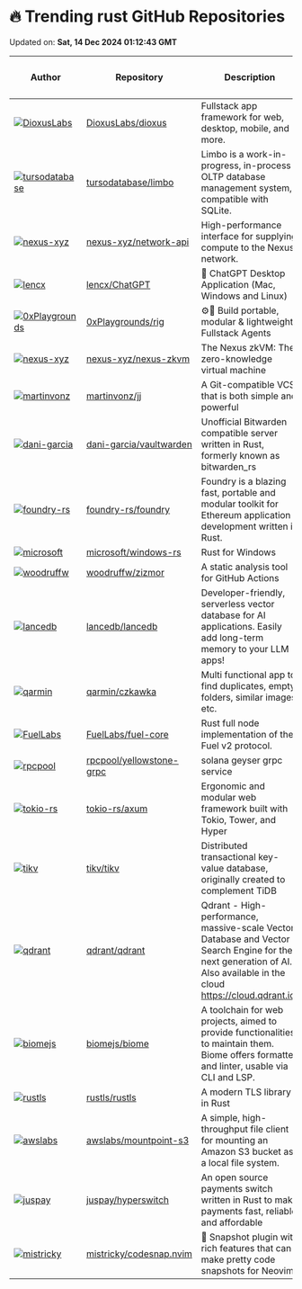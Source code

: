 # 🔥 Trending rust GitHub Repositories

Updated on: **Sat, 14 Dec 2024 01:12:43 GMT**

| Author | Repository | Description | Language | ⭐ Total Stars | 🌟 Stars Today |
|--------|------------|-------------|----------|----------------|----------------|
| [![DioxusLabs](https://avatars.githubusercontent.com/u/10237910?s=40&v=4)](https://github.com/DioxusLabs) | [DioxusLabs/dioxus](https://github.com/DioxusLabs/dioxus) | Fullstack app framework for web, desktop, mobile, and more. | Rust | 22731 | 151 |
| [![tursodatabase](https://avatars.githubusercontent.com/u/81939?s=40&v=4)](https://github.com/tursodatabase) | [tursodatabase/limbo](https://github.com/tursodatabase/limbo) | Limbo is a work-in-progress, in-process OLTP database management system, compatible with SQLite. | Rust | 4766 | 1,236 |
| [![nexus-xyz](https://avatars.githubusercontent.com/u/394889?s=40&v=4)](https://github.com/nexus-xyz) | [nexus-xyz/network-api](https://github.com/nexus-xyz/network-api) | High-performance interface for supplying compute to the Nexus network. | Rust | 220 | 14 |
| [![lencx](https://avatars.githubusercontent.com/u/16164244?s=40&v=4)](https://github.com/lencx) | [lencx/ChatGPT](https://github.com/lencx/ChatGPT) | 🔮 ChatGPT Desktop Application (Mac, Windows and Linux) | Rust | 53217 | 22 |
| [![0xPlaygrounds](https://avatars.githubusercontent.com/u/3653954?s=40&v=4)](https://github.com/0xPlaygrounds) | [0xPlaygrounds/rig](https://github.com/0xPlaygrounds/rig) | ⚙️🦀 Build portable, modular & lightweight Fullstack Agents | Rust | 835 | 190 |
| [![nexus-xyz](https://avatars.githubusercontent.com/u/864855?s=40&v=4)](https://github.com/nexus-xyz) | [nexus-xyz/nexus-zkvm](https://github.com/nexus-xyz/nexus-zkvm) | The Nexus zkVM: The zero-knowledge virtual machine | Rust | 1978 | 146 |
| [![martinvonz](https://private-avatars.githubusercontent.com/u/891642?jwt=eyJhbGciOiJIUzI1NiIsInR5cCI6IkpXVCJ9.eyJpc3MiOiJnaXRodWIuY29tIiwiYXVkIjoicmF3LmdpdGh1YnVzZXJjb250ZW50LmNvbSIsImtleSI6ImtleTEiLCJleHAiOjE3MzQxMTgzODAsIm5iZiI6MTczNDExNzE4MCwicGF0aCI6Ii91Lzg5MTY0MiJ9.WFbA7rEkAOzeAbgUiJh-uSEwEqYTtF86qKWH4hPf7no&s=40&v=4)](https://github.com/martinvonz) | [martinvonz/jj](https://github.com/martinvonz/jj) | A Git-compatible VCS that is both simple and powerful | Rust | 9698 | 39 |
| [![dani-garcia](https://avatars.githubusercontent.com/u/725423?s=40&v=4)](https://github.com/dani-garcia) | [dani-garcia/vaultwarden](https://github.com/dani-garcia/vaultwarden) | Unofficial Bitwarden compatible server written in Rust, formerly known as bitwarden_rs | Rust | 39857 | 39 |
| [![foundry-rs](https://avatars.githubusercontent.com/u/19890894?s=40&v=4)](https://github.com/foundry-rs) | [foundry-rs/foundry](https://github.com/foundry-rs/foundry) | Foundry is a blazing fast, portable and modular toolkit for Ethereum application development written in Rust. | Rust | 8397 | 2 |
| [![microsoft](https://avatars.githubusercontent.com/u/9845234?s=40&v=4)](https://github.com/microsoft) | [microsoft/windows-rs](https://github.com/microsoft/windows-rs) | Rust for Windows | Rust | 10539 | 9 |
| [![woodruffw](https://avatars.githubusercontent.com/u/3059210?s=40&v=4)](https://github.com/woodruffw) | [woodruffw/zizmor](https://github.com/woodruffw/zizmor) | A static analysis tool for GitHub Actions | Rust | 1112 | 276 |
| [![lancedb](https://avatars.githubusercontent.com/u/759245?s=40&v=4)](https://github.com/lancedb) | [lancedb/lancedb](https://github.com/lancedb/lancedb) | Developer-friendly, serverless vector database for AI applications. Easily add long-term memory to your LLM apps! | Rust | 4953 | 9 |
| [![qarmin](https://avatars.githubusercontent.com/u/41945903?s=40&v=4)](https://github.com/qarmin) | [qarmin/czkawka](https://github.com/qarmin/czkawka) | Multi functional app to find duplicates, empty folders, similar images etc. | Rust | 20680 | 38 |
| [![FuelLabs](https://avatars.githubusercontent.com/u/18346821?s=40&v=4)](https://github.com/FuelLabs) | [FuelLabs/fuel-core](https://github.com/FuelLabs/fuel-core) | Rust full node implementation of the Fuel v2 protocol. | Rust | 57965 | 4 |
| [![rpcpool](https://avatars.githubusercontent.com/u/2633065?s=40&v=4)](https://github.com/rpcpool) | [rpcpool/yellowstone-grpc](https://github.com/rpcpool/yellowstone-grpc) | solana geyser grpc service | Rust | 343 | 4 |
| [![tokio-rs](https://avatars.githubusercontent.com/u/718941?s=40&v=4)](https://github.com/tokio-rs) | [tokio-rs/axum](https://github.com/tokio-rs/axum) | Ergonomic and modular web framework built with Tokio, Tower, and Hyper | Rust | 19570 | 13 |
| [![tikv](https://avatars.githubusercontent.com/u/1701473?s=40&v=4)](https://github.com/tikv) | [tikv/tikv](https://github.com/tikv/tikv) | Distributed transactional key-value database, originally created to complement TiDB | Rust | 15387 | 5 |
| [![qdrant](https://avatars.githubusercontent.com/u/1935623?s=40&v=4)](https://github.com/qdrant) | [qdrant/qdrant](https://github.com/qdrant/qdrant) | Qdrant - High-performance, massive-scale Vector Database and Vector Search Engine for the next generation of AI. Also available in the cloud https://cloud.qdrant.io/ | Rust | 20974 | 15 |
| [![biomejs](https://avatars.githubusercontent.com/u/602478?s=40&v=4)](https://github.com/biomejs) | [biomejs/biome](https://github.com/biomejs/biome) | A toolchain for web projects, aimed to provide functionalities to maintain them. Biome offers formatter and linter, usable via CLI and LSP. | Rust | 15803 | 20 |
| [![rustls](https://avatars.githubusercontent.com/u/579363?s=40&v=4)](https://github.com/rustls) | [rustls/rustls](https://github.com/rustls/rustls) | A modern TLS library in Rust | Rust | 6306 | 6 |
| [![awslabs](https://avatars.githubusercontent.com/u/807483?s=40&v=4)](https://github.com/awslabs) | [awslabs/mountpoint-s3](https://github.com/awslabs/mountpoint-s3) | A simple, high-throughput file client for mounting an Amazon S3 bucket as a local file system. | Rust | 4704 | 3 |
| [![juspay](https://avatars.githubusercontent.com/in/411175?s=40&v=4)](https://github.com/juspay) | [juspay/hyperswitch](https://github.com/juspay/hyperswitch) | An open source payments switch written in Rust to make payments fast, reliable and affordable | Rust | 12711 | 5 |
| [![mistricky](https://avatars.githubusercontent.com/u/22574136?s=40&v=4)](https://github.com/mistricky) | [mistricky/codesnap.nvim](https://github.com/mistricky/codesnap.nvim) | 📸 Snapshot plugin with rich features that can make pretty code snapshots for Neovim | Rust | 702 | 11 |
